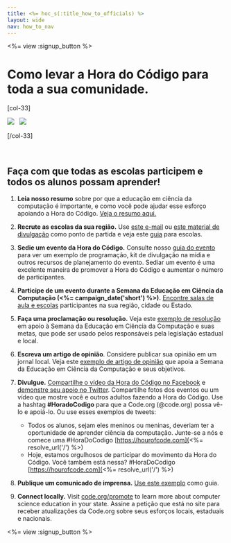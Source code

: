 ```yaml
---
title: <%= hoc_s(:title_how_to_officials) %>
layout: wide
nav: how_to_nav
---
```

<%= view :signup_button %>

# Como levar a Hora do Código para toda a sua comunidade.

[col-33]

![](/images/fit-275/highlight-obama.png)&nbsp;&nbsp;&nbsp;![](/images/fit-246/dan.jpg)

[/col-33]

<p style="clear:both">&nbsp;</p>

## Faça com que todas as escolas participem e todos os alunos possam aprender!

1. **Leia nosso resumo** sobre por que a educação em ciência da computação é importante, e como você pode ajudar esse esforço apoiando a Hora do Código. [Veja o resumo aqui.](/files/hoc-one-pager.pdf)

2. **Recrute as escolas da sua região.** Use [este e-mail](<%= resolve_url('/promote/resources#sample-emails') %>) ou [este material de divulgação](<%= resolve_url('/promote/stats') %>) como ponto de partida e veja este [guia](<%= resolve_url('/how-to') %>) para escolas.

3. **Sedie um evento da Hora do Código.** Consulte nosso [guia do evento](<%= resolve_url('/how-to/events') %>) para ver um exemplo de programação, kit de divulgação na mídia e outros recursos de planejamento do evento. Sediar um evento é uma excelente maneira de promover a Hora do Código e aumentar o número de participantes.

4. **Participe de um evento durante a Semana da Educação em Ciência da Computação (<%= campaign_date('short') %>).** [Encontre salas de aula e escolas](<%= resolve_url('/events') %>) participantes na sua região, cidade ou Estado.

5. **Faça uma proclamação ou resolução.** Veja este [exemplo de resolução](<%= resolve_url('resources/proclamation') %>) em apoio à Semana da Educação em Ciência da Computação e suas metas, que pode ser usado pelos responsáveis pela legislação estadual e local.

6. **Escreva um artigo de opinião**. Considere publicar sua opinião em um jornal local. Veja este [exemplo de artigo de opinião](<%= resolve_url('/promote/op-ed') %>) que apoia a Semana da Educação em Ciência da Computação e seus objetivos.

7. **Divulgue.** [Compartilhe o vídeo da Hora do Código no Facebook](https://www.facebook.com/sharer/sharer.php?u=http%3A%2F%2Fhourofcode.com%2Fus) e [demonstre seu apoio no Twitter](https://twitter.com/intent/tweet?url=http%3A%2F%2Fhourofcode.com&text=I%27m%20participating%20in%20this%20year%27s%20%23HourOfCode%2C%20are%20you%3F%20%40codeorg&original_referer=https%3A%2F%2Fwww.google.com%2Furl%3Fq%3Dhttps%253A%252F%252Ftwitter.com%252Fshare%253Fhashtags%253D%2526amp%253Brelated%253Dcodeorg%2526amp%253Btext%253DI%252527m%252Bparticipating%252Bin%252Bthis%252Byear%252527s%252B%252523HourOfCode%25252C%252Bare%252Byou%25253F%252B%252540codeorg%2526amp%253Burl%253Dhttp%25253A%25252F%25252Fhourofcode.com%26sa%3DD%26sntz%3D1%26usg%3DAFQjCNE1GLTUbKZfMlEh9Aj5w0iswz6PYQ&related=codeorg&hashtags=). Compartilhe fotos dos eventos ou um vídeo que mostre você e outros adultos fazendo a Hora do Código. Use a hashtag **#HoradoCodigo** para que a Code.org (@code.org) possa vê-lo e apoiá-lo. Ou use esses exemplos de tweets:
    
    - Todos os alunos, sejam eles meninos ou meninas, deveriam ter a oportunidade de aprender ciência da computação. Junte-se a nós e comece uma #HoraDoCodigo [https://hourofcode.com](<%= resolve_url('/') %>)
    - Hoje, estamos orgulhosos de participar do movimento da Hora do Código. Você também está nessa? #HoraDoCodigo [https://hourofcode.com](<%= resolve_url('/') %>)   
          
        

8. **Publique um comunicado de imprensa.** [Use este exemplo](<%= resolve_url('/promote/official-press-release') %>) como guia.

9. **Connect locally.** Visit [code.org/promote](<%= codeorg_url('/promote') %>) to learn more about computer science education in your state. Assine a petição que está no site para receber atualizações da Code.org sobre seus esforços locais, estaduais e nacionais.

<%= view :signup_button %>